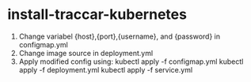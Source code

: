 # install-traccar-kubernetes
1. Change variabel {host},{port},{username}, and {password} in configmap.yml
2. Change image source in deployment.yml
3. Apply modified config using:
  kubectl apply -f configmap.yml
  kubectl apply -f deployment.yml
  kubectl apply -f service.yml
